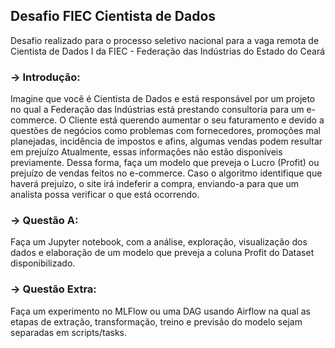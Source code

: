 ## Desafio FIEC Cientista de Dados

Desafio realizado para o processo seletivo nacional para a vaga remota de Cientista de Dados I da FIEC - Federação das Indústrias do Estado do Ceará

### **-> Introdução:**

Imagine que você é Cientista de Dados e está responsável por um projeto no qual a
Federação das Indústrias está prestando consultoria para um e-commerce. O Cliente está
querendo aumentar o seu faturamento e devido a questões de negócios como problemas
com fornecedores, promoções mal planejadas, incidência de impostos e afins, algumas
vendas podem resultar em prejuízo Atualmente, essas informações não estão disponíveis
previamente. Dessa forma, faça um modelo que preveja o Lucro (Profit) ou prejuízo de
vendas feitos no e-commerce. Caso o algoritmo identifique que haverá prejuízo, o site irá
indeferir a compra, enviando-a para que um analista possa verificar o que está ocorrendo.


### **-> Questão A:** 

Faça um Jupyter notebook, com a análise, exploração, visualização dos dados
e elaboração de um modelo que preveja a coluna Profit do Dataset disponibilizado.


### **-> Questão Extra:** 

Faça um experimento no MLFlow ou uma DAG usando Airflow na qual as
etapas de extração, transformação, treino e previsão do modelo sejam separadas em
scripts/tasks.
